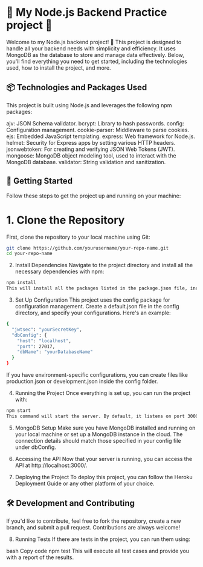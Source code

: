# 🌟 My Node.js Backend Practice project 🌟

Welcome to my Node.js backend project! 🚀 This project is designed to handle all your backend needs with simplicity and efficiency. It uses MongoDB as the database to store and manage data effectively. Below, you'll find everything you need to get started, including the technologies used, how to install the project, and more.

## 📦 Technologies and Packages Used
This project is built using Node.js and leverages the following npm packages:

ajv: JSON Schema validator.
bcrypt: Library to hash passwords.
config: Configuration management.
cookie-parser: Middleware to parse cookies.
ejs: Embedded JavaScript templating.
express: Web framework for Node.js.
helmet: Security for Express apps by setting various HTTP headers.
jsonwebtoken: For creating and verifying JSON Web Tokens (JWT).
mongoose: MongoDB object modeling tool, used to interact with the MongoDB database.
validator: String validation and sanitization.
## 🚀 Getting Started
Follow these steps to get the project up and running on your machine:

# 1. Clone the Repository
First, clone the repository to your local machine using Git:

```bash
git clone https://github.com/yourusername/your-repo-name.git
cd your-repo-name
```
2. Install Dependencies
Navigate to the project directory and install all the necessary dependencies with npm:

```bash
npm install
This will install all the packages listed in the package.json file, including ajv, bcrypt, config, cookie-parser, ejs, express, helmet, jsonwebtoken, mongoose, validator, and others.
```

3. Set Up Configuration
This project uses the config package for configuration management. Create a default.json file in the config directory, and specify your configurations. Here's an example:

```bash
{
  "jwtsec": "yourSecretKey",
  "dbConfig": {
    "host": "localhost",
    "port": 27017,
    "dbName": "yourDatabaseName"
  }
}
```
If you have environment-specific configurations, you can create files like production.json or development.json inside the config folder.

4. Running the Project
Once everything is set up, you can run the project with:

```bash
npm start
This command will start the server. By default, it listens on port 3000, but you can customize this in your configuration.
```
5. MongoDB Setup
Make sure you have MongoDB installed and running on your local machine or set up a MongoDB instance in the cloud. The connection details should match those specified in your config file under dbConfig.

6. Accessing the API
Now that your server is running, you can access the API at http://localhost:3000/.

7. Deploying the Project
To deploy this project, you can follow the Heroku Deployment Guide or any other platform of your choice.

## 🛠️ Development and Contributing
If you'd like to contribute, feel free to fork the repository, create a new branch, and submit a pull request. Contributions are always welcome!

8. Running Tests
If there are tests in the project, you can run them using:

bash
Copy code
npm test
This will execute all test cases and provide you with a report of the results.
